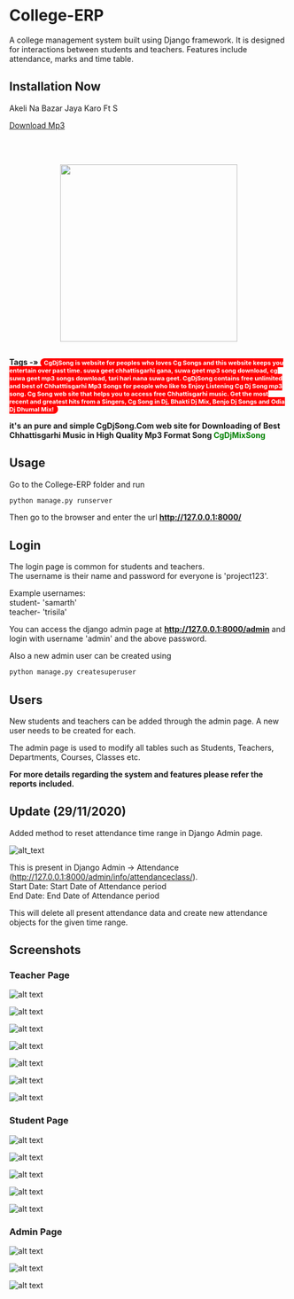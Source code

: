 # College-ERP
A college management system built using Django framework. It is designed for interactions between students and teachers. Features include attendance, marks and time table.

## Installation Now 

Akeli Na Bazar Jaya Karo Ft S<b></b> 


<a href="https://drive.google.com/uc?export=download&amp;id=129k1jg-7t-TLendSdYfYhT82GQyqt7AY">Download Mp3</a>

<br />
<div dir="ltr" style="text-align: left;" trbidi="on">
<div class="updates">
<b><br /></b>

<div class="separator" style="clear: both;"><a href="https://blogger.googleusercontent.com/img/b/R29vZ2xl/AVvXsEgmh7ozUWM3RPd-IrvMREG8nbvvRfgGpiDg9lz-1QUqanWtM3ilJJyutt5gmeLbpMRWn1riStb6NMd0g3fjtlDGKnZ7XpNhu6REOAAnT6CkG90PzM5PAfbjDs6wcNs5OT3zaozA3e_jNs5GlInvW3w-YklV91C2kfhz3CLXK_T29WNUAJ5w4MjQX3G0hGz8/s3464/PicsArt_05-07-09.40.34.jpg" style="display: block; padding: 1em 0; text-align: center; "><img alt="" border="0" width="320" data-original-height="1949" data-original-width="3464" src="https://blogger.googleusercontent.com/img/b/R29vZ2xl/AVvXsEgmh7ozUWM3RPd-IrvMREG8nbvvRfgGpiDg9lz-1QUqanWtM3ilJJyutt5gmeLbpMRWn1riStb6NMd0g3fjtlDGKnZ7XpNhu6REOAAnT6CkG90PzM5PAfbjDs6wcNs5OT3zaozA3e_jNs5GlInvW3w-YklV91C2kfhz3CLXK_T29WNUAJ5w4MjQX3G0hGz8/s320/PicsArt_05-07-09.40.34.jpg"/></a></div>
  
<b> <span style="color: hotred;"> </span>  <span style="color: #f6358a;"> </span>Tags -» <span style="color: black;">  </span> <span style="background: red; border-radius: 40px; color: red; font-size: 11px; font-weight: bold; margin: 0px 0px; padding: 1px 7px;"><span style="color: white;"> CgDjSong is website for peoples who loves Cg Songs and this website keeps you entertain over past time. suwa geet chhattisgarhi gana, suwa geet mp3 song download, cg suwa geet mp3 songs download, tari hari nana suwa geet. CgDjSong contains free unlimited and best of Chhatttisgarhi Mp3 Songs for people who like to Enjoy Listening Cg Dj Song mp3 song. Cg Song web site that helps you to access free Chhattisgarhi music. Get the most recent and greatest hits from a Singers, Cg Song in Dj, Bhakti Dj Mix, Benjo Dj Songs and Odia Dj Dhumal Mix! 

it's an pure and simple CgDjSong.Com web site for Downloading of Best Chhattisgarhi Music in High Quality Mp3 Format Song </span> <span style="color: yellow;"></span></span>   <span style="color: green;"> CgDjMixSong<b></b> </span> <span style="color: organ;"> </span> </b></div>
</div>
</div>


## Usage 

Go to the College-ERP folder and run

```bash
python manage.py runserver
```

Then go to the browser and enter the url **http://127.0.0.1:8000/**


## Login

The login page is common for students and teachers.  
The username is their name and password for everyone is 'project123'.  

Example usernames:  
student- 'samarth'  
teacher- 'trisila'  

You can access the django admin page at **http://127.0.0.1:8000/admin** and login with username 'admin' and the above password.

Also a new admin user can be created using

```bash
python manage.py createsuperuser
```

## Users

New students and teachers can be added through the admin page. A new user needs to be created for each. 

The admin page is used to modify all tables such as Students, Teachers, Departments, Courses, Classes etc.

**For more details regarding the system and features please refer the reports included.**

## Update (29/11/2020)

Added method to reset attendance time range in Django Admin page.

![alt_text](https://i.imgur.com/0xOWmUZ.png)

This is present in Django Admin -> Attendance (http://127.0.0.1:8000/admin/info/attendanceclass/).  
Start Date: Start Date of Attendance period  
End Date: End Date of Attendance period

This will delete all present attendance data and create new attendance objects for the given time range. 

## Screenshots

### Teacher Page

![alt text](https://imgur.com/pMAoEbG.png)

![alt text](https://imgur.com/ZiQ3RRA.png)

![alt text](https://imgur.com/i025CJW.png)

![alt text](https://imgur.com/HQlLYmC.png)

![alt text](https://imgur.com/j6RyBmU.png)

![alt text](https://imgur.com/xIKEMvQ.png)

![alt text](https://imgur.com/4Rl7Fpv.png)

### Student Page

![alt text](https://imgur.com/isL9cjz.png)

![alt text](https://imgur.com/5pzl7m3.png)

![alt text](https://imgur.com/7zWhHZx.png)

![alt text](https://imgur.com/fu7gxk8.png)

![alt text](https://imgur.com/NZqU268.png)

### Admin Page

![alt text](https://imgur.com/sDvDc9N.png)

![alt text](https://imgur.com/tMKWx6f.png)

![alt text](https://imgur.com/PvCsNeB.png)

